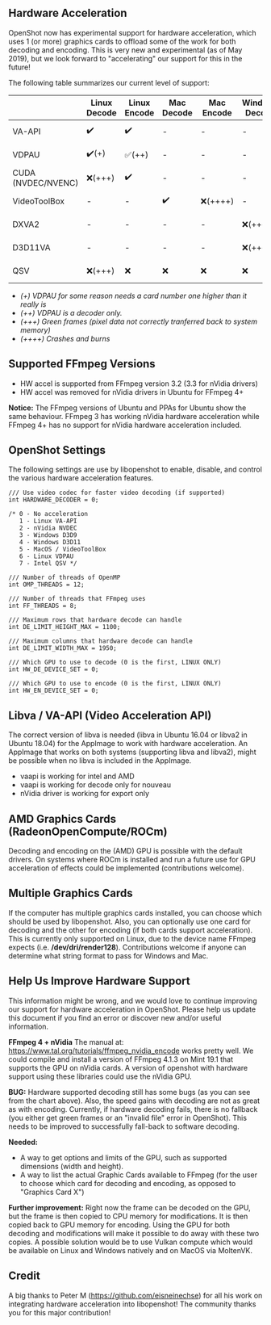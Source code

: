 ## Hardware Acceleration

OpenShot now has experimental support for hardware acceleration, which uses 1 (or more)
graphics cards to offload some of the work for both decoding and encoding. This is
very new and experimental (as of May 2019), but we look forward to "accelerating"
our support for this in the future!

The following table summarizes our current level of support:

|                    |      Linux Decode      |     Linux Encode     |    Mac Decode    |    Mac Encode  |Windows Decode|  Windows Encode  | Notes            |
|--------------------|------------------------|----------------------|------------------|----------------|--------------|------------------|------------------|
| VA-API             |   :heavy_check_mark:   |  :heavy_check_mark:  |         -        |        -       |       -      |         -        | *Linux Only*     |
| VDPAU              |  :heavy_check_mark:(+) |:white_check_mark:(++)|         -        |        -       |       -      |         -        | *Linux Only*     |
| CUDA (NVDEC/NVENC) |        :x:(+++)        |  :heavy_check_mark:  |         -        |        -       |       -      |:heavy_check_mark:| *Cross Platform* |
| VideoToolBox       |            -           |           -          |:heavy_check_mark:|   :x:(++++)    |       -      |         -        | *Mac Only*       |
| DXVA2              |            -           |           -          |         -        |        -       |   :x:(+++)   |         -        | *Windows Only*   |
| D3D11VA            |            -           |           -          |         -        |        -       |   :x:(+++)   |         -        | *Windows Only*   |
| QSV                |        :x:(+++)        |          :x:         |        :x:       |       :x:      |      :x:     |        :x:       | *Cross Platform* |

* *(+) VDPAU for some reason needs a card number one higher than it really is*
* *(++) VDPAU is a decoder only.*
* *(+++) Green frames (pixel data not correctly tranferred back to system memory)*
* *(++++) Crashes and burns*

## Supported FFmpeg Versions

* HW accel is supported from FFmpeg version 3.2 (3.3 for nVidia drivers)
* HW accel was removed for nVidia drivers in Ubuntu for FFmpeg 4+

**Notice:** The FFmpeg versions of Ubuntu and PPAs for Ubuntu show the
same behaviour. FFmpeg 3 has working nVidia hardware acceleration while
FFmpeg 4+ has no support for nVidia hardware acceleration
included.

## OpenShot Settings

The following settings are use by libopenshot to enable, disable, and control
the various hardware acceleration features.

```
/// Use video codec for faster video decoding (if supported)
int HARDWARE_DECODER = 0;

/* 0 - No acceleration
   1 - Linux VA-API
   2 - nVidia NVDEC
   3 - Windows D3D9
   4 - Windows D3D11
   5 - MacOS / VideoToolBox
   6 - Linux VDPAU
   7 - Intel QSV */

/// Number of threads of OpenMP
int OMP_THREADS = 12;

/// Number of threads that FFmpeg uses
int FF_THREADS = 8;

/// Maximum rows that hardware decode can handle
int DE_LIMIT_HEIGHT_MAX = 1100;

/// Maximum columns that hardware decode can handle
int DE_LIMIT_WIDTH_MAX = 1950;

/// Which GPU to use to decode (0 is the first, LINUX ONLY)
int HW_DE_DEVICE_SET = 0;

/// Which GPU to use to encode (0 is the first, LINUX ONLY)
int HW_EN_DEVICE_SET = 0;
```

## Libva / VA-API (Video Acceleration API)

The correct version of libva is needed (libva in Ubuntu 16.04 or libva2
in Ubuntu 18.04) for the AppImage to work with hardware acceleration.
An AppImage that works on both systems (supporting libva and libva2),
might be possible when no libva is included in the AppImage.

* vaapi is working for intel and AMD
* vaapi is working for decode only for nouveau
* nVidia driver is working for export only

## AMD Graphics Cards (RadeonOpenCompute/ROCm)

Decoding and encoding on the (AMD) GPU is possible with the default drivers.
On systems where ROCm is installed and run a future use for GPU acceleration
of effects could be implemented (contributions welcome).

## Multiple Graphics Cards

If the computer has multiple graphics cards installed, you can choose which
should be used by libopenshot. Also, you can optionally use one card for
decoding and the other for encoding (if both cards support acceleration).
This is currently only supported on Linux, due to the device name FFmpeg
expects (i.e. **/dev/dri/render128**). Contributions welcome if anyone can
determine what string format to pass for Windows and Mac.

## Help Us Improve Hardware Support

This information might be wrong, and we would love to continue improving
our support for hardware acceleration in OpenShot. Please help us update
this document if you find an error or discover new and/or useful information.

**FFmpeg 4 + nVidia** The manual at:
https://www.tal.org/tutorials/ffmpeg_nvidia_encode
works pretty well. We could compile and install a version of FFmpeg 4.1.3
on Mint 19.1 that supports the GPU on nVidia cards. A version of openshot
with hardware support using these libraries could use the nVidia GPU.

**BUG:** Hardware supported decoding still has some bugs (as you can see from
the chart above). Also, the speed gains with decoding are not as great
as with encoding. Currently, if hardware decoding fails, there is no
fallback (you either get green frames or an "invalid file" error in OpenShot).
This needs to be improved to successfully fall-back to software decoding.

**Needed:**
  * A way to get options and limits of the GPU, such as
 supported dimensions (width and height).
  *  A way to list the actual Graphic Cards available to FFmpeg (for the
  user to choose which card for decoding and encoding, as opposed
  to "Graphics Card X")

**Further improvement:** Right now the frame can be decoded on the GPU, but the
frame is then copied to CPU memory for modifications. It is then copied back to
GPU memory for encoding. Using the GPU for both decoding and modifications
will make it possible to do away with these two copies. A possible solution would
be to use Vulkan compute which would be available on Linux and Windows natively
and on MacOS via MoltenVK.

## Credit

A big thanks to Peter M (https://github.com/eisneinechse) for all his work
on integrating hardware acceleration into libopenshot! The community thanks
you for this major contribution!
